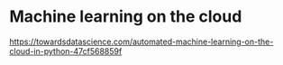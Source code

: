 # Machine learning on the cloud

https://towardsdatascience.com/automated-machine-learning-on-the-cloud-in-python-47cf568859f
